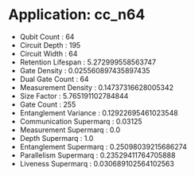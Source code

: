 # Application: cc_n64
- Qubit Count : 64
- Circuit Depth : 195
- Circuit Width : 64
- Retention Lifespan : 5.272999558563747
- Gate Density : 0.025560897435897435
- Dual Gate Count : 64
- Measurement Density : 0.14737316628005342
- Size Factor : 5.765191102784844
- Gate Count : 255
- Entanglement Variance : 0.12922695461023548
- Communication Supermarq : 0.03125
- Measurement Supermarq : 0.0
- Depth Supermarq : 1.0
- Entanglement Supermarq : 0.25098039215686274
- Parallelism Supermarq : 0.23529411764705888
- Liveness Supermarq : 0.030689102564102563
